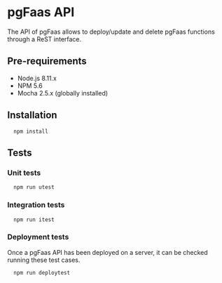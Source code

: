 # pgFaas API

The API of pgFaas allows to deploy/update and delete pgFaas functions through a ReST interface. 


## Pre-requirements

* Node.js 8.11.x
* NPM 5.6
* Mocha 2.5.x (globally installed)


## Installation

```
  npm install
```


## Tests


### Unit tests
```
  npm run utest
```


### Integration tests

```
  npm run itest
```


### Deployment tests

Once a pgFaas API has been deployed on a server, it can be checked running these test cases.
```
  npm run deploytest
```


